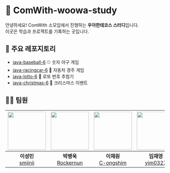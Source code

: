 # 🚀 ComWith-woowa-study

안녕하세요! ComWith 소모임에서 진행하는 **우아한테코스 스터디**입니다.  
이곳은 학습과 프로젝트를 기록하는 곳입니다.

## 📂 주요 레포지토리
- [java-baseball-6](https://github.com/ComWith-woowa-study/java-baseball-6) ⚾ 숫자 야구 게임
- [java-racingcar-6](https://github.com/ComWith-woowa-study/java-racingcar-6) 🚗 자동차 경주 게임
- [java-lotto-6](https://github.com/ComWith-woowa-study/java-lotto-6) 🎰 로또 번호 추첨기
- [java-christmas-6](https://github.com/ComWith-woowa-study/java-christmas-6) 🎄 크리스마스 이벤트

## 👩‍💻 팀원
| <img src="https://github.com/smiinii.png" width="120"> | <img src="https://github.com/Rockernun.png" width="120"> | <img src="https://github.com/C-ongshim.png" width="120"> | <img src="https://github.com/yim0327.png" width="120"> |
|:---:|:---:|:---:|:---:|
| **이성민**<br/>[smiinii](https://github.com/smiinii) | **박병욱**<br/>[Rockernun](https://github.com/Rockernun) | **이채원**<br/>[C-ongshim](https://github.com/C-ongshim) | **임재영**<br/>[yim0327](https://github.com/yim0327) |

